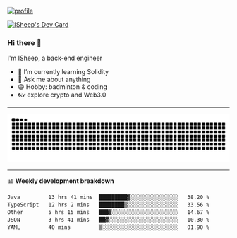 [![profile](https://user-images.githubusercontent.com/54968314/208005045-e4b42f3b-833d-4242-bfcc-e764865553a2.svg)](https://www.calligrapher.ai/)

<a href="https://app.daily.dev/linziyang1106"><img src="https://api.daily.dev/devcards/v2/i4Spwx5Skx5FpTqWcwoit.png?r=kgx&type=wide" width="652" alt="ISheep's Dev Card"/></a>

### Hi there 🐏

I'm ISheep, a back-end engineer

- 🔭 I’m currently learning Solidity
- 💬 Ask me about anything
- 😄 Hobby: badminton & coding
- 👓 explore crypto and Web3.0

-------

![](https://raw.githubusercontent.com/ISheepp/ISheepp/output/github-contribution-grid-snake.svg)

-------

📊 **Weekly development breakdown**
<!--START_SECTION:waka-->

```txt
Java         13 hrs 41 mins  █████████▓░░░░░░░░░░░░░░░   38.20 %
TypeScript   12 hrs 2 mins   ████████▒░░░░░░░░░░░░░░░░   33.56 %
Other        5 hrs 15 mins   ███▓░░░░░░░░░░░░░░░░░░░░░   14.67 %
JSON         3 hrs 41 mins   ██▓░░░░░░░░░░░░░░░░░░░░░░   10.30 %
YAML         40 mins         ▒░░░░░░░░░░░░░░░░░░░░░░░░   01.90 %
```

<!--END_SECTION:waka-->
